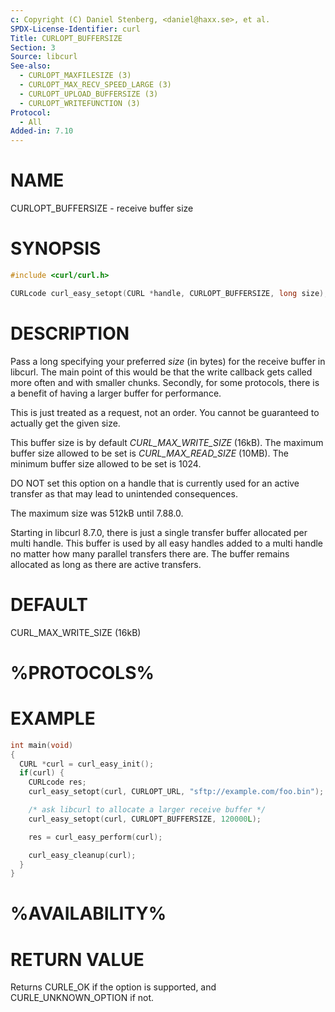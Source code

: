```yaml
---
c: Copyright (C) Daniel Stenberg, <daniel@haxx.se>, et al.
SPDX-License-Identifier: curl
Title: CURLOPT_BUFFERSIZE
Section: 3
Source: libcurl
See-also:
  - CURLOPT_MAXFILESIZE (3)
  - CURLOPT_MAX_RECV_SPEED_LARGE (3)
  - CURLOPT_UPLOAD_BUFFERSIZE (3)
  - CURLOPT_WRITEFUNCTION (3)
Protocol:
  - All
Added-in: 7.10
---
```


# NAME

CURLOPT_BUFFERSIZE - receive buffer size

# SYNOPSIS

~~~c
#include <curl/curl.h>

CURLcode curl_easy_setopt(CURL *handle, CURLOPT_BUFFERSIZE, long size);
~~~

# DESCRIPTION

Pass a long specifying your preferred *size* (in bytes) for the receive buffer
in libcurl. The main point of this would be that the write callback gets
called more often and with smaller chunks. Secondly, for some protocols, there
is a benefit of having a larger buffer for performance.

This is just treated as a request, not an order. You cannot be guaranteed to
actually get the given size.

This buffer size is by default *CURL_MAX_WRITE_SIZE* (16kB). The maximum
buffer size allowed to be set is *CURL_MAX_READ_SIZE* (10MB). The minimum
buffer size allowed to be set is 1024.

DO NOT set this option on a handle that is currently used for an active
transfer as that may lead to unintended consequences.

The maximum size was 512kB until 7.88.0.

Starting in libcurl 8.7.0, there is just a single transfer buffer allocated
per multi handle. This buffer is used by all easy handles added to a multi
handle no matter how many parallel transfers there are. The buffer remains
allocated as long as there are active transfers.

# DEFAULT

CURL_MAX_WRITE_SIZE (16kB)

# %PROTOCOLS%

# EXAMPLE

~~~c
int main(void)
{
  CURL *curl = curl_easy_init();
  if(curl) {
    CURLcode res;
    curl_easy_setopt(curl, CURLOPT_URL, "sftp://example.com/foo.bin");

    /* ask libcurl to allocate a larger receive buffer */
    curl_easy_setopt(curl, CURLOPT_BUFFERSIZE, 120000L);

    res = curl_easy_perform(curl);

    curl_easy_cleanup(curl);
  }
}
~~~

# %AVAILABILITY%

# RETURN VALUE

Returns CURLE_OK if the option is supported, and CURLE_UNKNOWN_OPTION if not.
